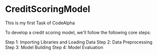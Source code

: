 # CreditScoringModel
This is my first Task of CodeAlpha

To develop a credit scoring model, we'll follow the following core steps: 

Step 1: Importing Libraries and Loading Data
Step 2: Data Preprocessing
Step 3: Model Building
Step 4: Model Evaluation
